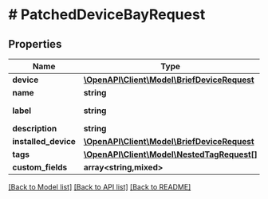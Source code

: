 # # PatchedDeviceBayRequest

## Properties

Name | Type | Description | Notes
------------ | ------------- | ------------- | -------------
**device** | [**\OpenAPI\Client\Model\BriefDeviceRequest**](BriefDeviceRequest.md) |  | [optional]
**name** | **string** |  | [optional]
**label** | **string** | Physical label | [optional]
**description** | **string** |  | [optional]
**installed_device** | [**\OpenAPI\Client\Model\BriefDeviceRequest**](BriefDeviceRequest.md) |  | [optional]
**tags** | [**\OpenAPI\Client\Model\NestedTagRequest[]**](NestedTagRequest.md) |  | [optional]
**custom_fields** | **array<string,mixed>** |  | [optional]

[[Back to Model list]](../../README.md#models) [[Back to API list]](../../README.md#endpoints) [[Back to README]](../../README.md)
